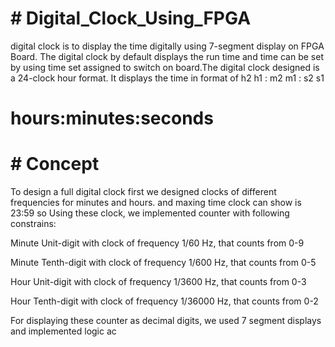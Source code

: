 # # Digital_Clock_Using_FPGA
digital clock is to display the time digitally using 7-segment display on FPGA Board. The digital clock by default displays the run time and time can be set by using time set assigned to switch on board.The digital clock designed is a 24-clock hour format. It displays the time in format of h2 h1 : m2 m1 : s2 s1 
# hours:minutes:seconds

# # Concept
To design a full digital clock first we designed clocks of different frequencies for minutes and hours. and maxing time clock can show is 23:59 so Using these clock, we implemented counter with following constrains:

Minute Unit-digit with clock of frequency 1/60 Hz, that counts from 0-9

Minute Tenth-digit with clock of frequency 1/600 Hz, that counts from 0-5

Hour Unit-digit with clock of frequency 1/3600 Hz, that counts from 0-3

Hour Tenth-digit with clock of frequency 1/36000 Hz, that counts from 0-2

For displaying these counter as decimal digits, we used 7 segment displays and implemented logic ac
